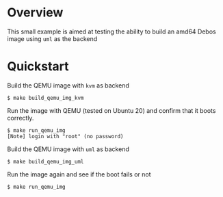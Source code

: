 # Overview

This small example is aimed at testing the ability to build
an amd64 Debos image using `uml` as the backend

# Quickstart

Build the QEMU image with `kvm` as backend
```
$ make build_qemu_img_kvm
```

Run the image with QEMU (tested on Ubuntu 20) and
confirm that it boots correctly.
```
$ make run_qemu_img
[Note] login with "root" (no password)
```

Build the QEMU image with `uml` as backend
```
$ make build_qemu_img_uml
```

Run the image again and see if the boot fails or not
```
$ make run_qemu_img
```
